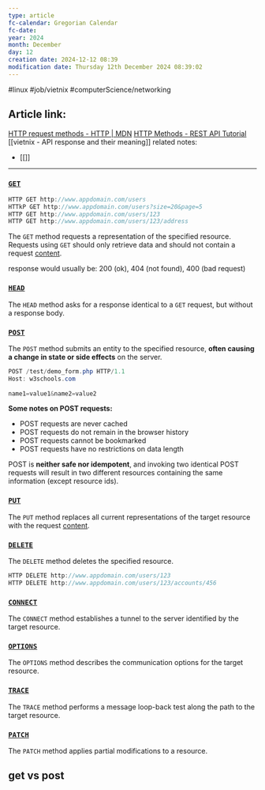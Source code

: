 ```yaml
---
type: article
fc-calendar: Gregorian Calendar
fc-date: 
year: 2024
month: December
day: 12
creation date: 2024-12-12 08:39
modification date: Thursday 12th December 2024 08:39:02
---
```


#linux #job/vietnix #computerScience/networking 
## Article link:
[HTTP request methods - HTTP | MDN](https://developer.mozilla.org/en-US/docs/Web/HTTP/Methods)
[HTTP Methods - REST API Tutorial](https://restfulapi.net/http-methods/)
[[vietnix - API response and their meaning]]
related notes: 
- [[]]
_____

### [`GET`](https://developer.mozilla.org/en-US/docs/Web/HTTP/Methods/GET)

```java
HTTP GET http://www.appdomain.com/users
HTTkP GET http://www.appdomain.com/users?size=20&page=5
HTTP GET http://www.appdomain.com/users/123
HTTP GET http://www.appdomain.com/users/123/address
```

The `GET` method requests a representation of the specified resource. Requests using `GET` should only retrieve data and should not contain a request [content](https://developer.mozilla.org/en-US/docs/Glossary/HTTP_Content).

response would usually be: 200 (ok), 404 (not found), 400 (bad request)

### [`HEAD`](https://developer.mozilla.org/en-US/docs/Web/HTTP/Methods/HEAD)

The `HEAD` method asks for a response identical to a `GET` request, but without a response body.

### [`POST`](https://developer.mozilla.org/en-US/docs/Web/HTTP/Methods/POST)

The `POST` method submits an entity to the specified resource, **often causing a change in state or side effects** on the server.

```java
POST /test/demo_form.php HTTP/1.1  
Host: w3schools.com  
  
name1=value1&name2=value2
```
**Some notes on POST requests:**

- POST requests are never cached
- POST requests do not remain in the browser history
- POST requests cannot be bookmarked
- POST requests have no restrictions on data length

POST is **neither safe nor idempotent**, and invoking two identical POST requests will result in two different resources containing the same information (except resource ids).

### [`PUT`](https://developer.mozilla.org/en-US/docs/Web/HTTP/Methods/PUT)

The `PUT` method replaces all current representations of the target resource with the request [content](https://developer.mozilla.org/en-US/docs/Glossary/HTTP_Content).

### [`DELETE`](https://developer.mozilla.org/en-US/docs/Web/HTTP/Methods/DELETE)

The `DELETE` method deletes the specified resource.

```java
HTTP DELETE http://www.appdomain.com/users/123 
HTTP DELETE http://www.appdomain.com/users/123/accounts/456
```

### [`CONNECT`](https://developer.mozilla.org/en-US/docs/Web/HTTP/Methods/CONNECT)

The `CONNECT` method establishes a tunnel to the server identified by the target resource.

### [`OPTIONS`](https://developer.mozilla.org/en-US/docs/Web/HTTP/Methods/OPTIONS)

The `OPTIONS` method describes the communication options for the target resource.

### [`TRACE`](https://developer.mozilla.org/en-US/docs/Web/HTTP/Methods/TRACE)

The `TRACE` method performs a message loop-back test along the path to the target resource.

### [`PATCH`](https://developer.mozilla.org/en-US/docs/Web/HTTP/Methods/PATCH)

The `PATCH` method applies partial modifications to a resource.

## get vs post 

